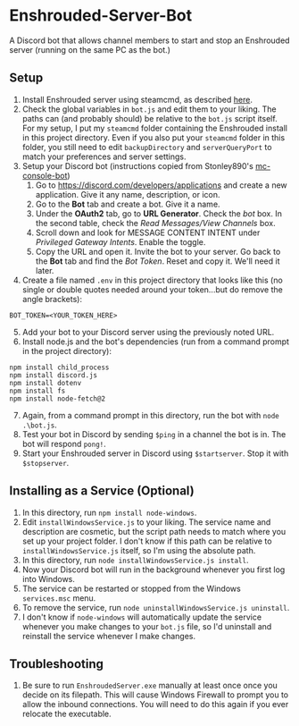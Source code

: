 # Enshrouded-Server-Bot
A Discord bot that allows channel members to start and stop an Enshrouded server (running on the same PC as the bot.)

## Setup
1. Install Enshrouded server using steamcmd, as described [here](https://hub.tcno.co/games/enshrouded/dedicated_server/). 
2. Check the global variables in `bot.js` and edit them to your liking. The paths can (and probably should) be relative to the `bot.js` script itself. For my setup, I put my `steamcmd` folder containing the Enshrouded install in this project directory. Even if you also put your `steamcmd` folder in this folder, you still need to edit `backupDirectory` and `serverQueryPort` to match your preferences and server settings.
3. Setup your Discord bot (instructions copied from Stonley890's [mc-console-bot](https://github.com/Stonley890/mc-console-bot))
    1. Go to https://discord.com/developers/applications and create a new application. Give it any name, description, or icon.
    2. Go to the **Bot** tab and create a bot. Give it a name.
    3. Under the **OAuth2** tab, go to **URL Generator**. Check the _bot_ box. In the second table, check the _Read Messages/View Channels_ box.
    4. Scroll down and look for MESSAGE CONTENT INTENT under _Privileged Gateway Intents_. Enable the toggle.
    5. Copy the URL and open it. Invite the bot to your server. Go back to the **Bot** tab and find the _Bot Token_. Reset and copy it. We'll need it later.
4. Create a file named `.env` in this project directory that looks like this (no single or double quotes needed around your token...but do remove the angle brackets):
```
BOT_TOKEN=<YOUR_TOKEN_HERE>
```
5. Add your bot to your Discord server using the previously noted URL.
6. Install node.js and the bot's dependencies (run from a command prompt in the project directory):
```
npm install child_process
npm install discord.js
npm install dotenv
npm install fs
npm install node-fetch@2
```
7. Again, from a command prompt in this directory, run the bot with `node .\bot.js`.
8. Test your bot in Discord by sending `$ping` in a channel the bot is in. The bot will respond `pong!`.
9. Start your Enshrouded server in Discord using `$startserver`. Stop it with `$stopserver`.

## Installing as a Service (Optional)
1. In this directory, run `npm install node-windows`.
2. Edit `installWindowsService.js` to your liking. The service name and description are cosmetic, but the script path needs to match where you set up your project folder. I don't know if this path can be relative to `installWindowsService.js` itself, so I'm using the absolute path.
3. In this directory, run `node installWindowsService.js install`.
4. Now your Discord bot will run in the background whenever you first log into Windows.
5. The service can be restarted or stopped from the Windows `services.msc` menu.
6. To remove the service, run `node uninstallWindowsService.js uninstall`. 
7. I don't know if `node-windows` will automatically update the service whenever you make changes to your `bot.js` file, so I'd uninstall and reinstall the service whenever I make changes.

## Troubleshooting
1. Be sure to run `EnshroudedServer.exe` manually at least once once you decide on its filepath. This will cause Windows Firewall to prompt you to allow the inbound connections. You will need to do this again if you ever relocate the executable. 